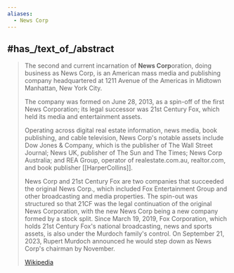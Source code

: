 ```yaml
---
aliases:
  - News Corp
---
```



## #has_/text_of_/abstract 

> The second and current incarnation of **News Corp**oration, doing business as News Corp, 
> is an American mass media and publishing company 
> headquartered at 1211 Avenue of the Americas in Midtown Manhattan, New York City. 
> 
> The company was formed on June 28, 2013, as a spin-off of the first News Corporation; 
> its legal successor was 21st Century Fox, which held its media and entertainment assets. 
> 
> Operating across digital real estate information, news media, book publishing, 
> and cable television, News Corp's notable assets include Dow Jones & Company, 
> which is the publisher of The Wall Street Journal; News UK, publisher of The Sun 
> and The Times; News Corp Australia; and REA Group, operator of realestate.com.au, realtor.com, 
> and book publisher [[HarperCollins]].
>
> News Corp and 21st Century Fox are two companies that succeeded the original News Corp., which included Fox Entertainment Group and other broadcasting and media properties. The spin-out was structured so that 21CF was the legal continuation of the original News Corporation, with the new News Corp being a new company formed by a stock split. Since March 19, 2019, Fox Corporation, which holds 21st Century Fox's national broadcasting, news and sports assets, is also under the Murdoch family's control. On September 21, 2023, Rupert Murdoch announced he would step down as News Corp's chairman by November.
>
> [Wikipedia](https://en.wikipedia.org/wiki/News%20Corp) 

